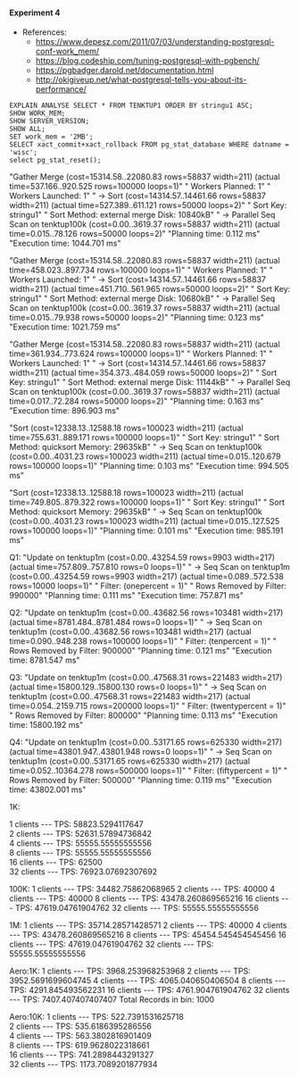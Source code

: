#### Experiment 4

* References:
    * https://www.depesz.com/2011/07/03/understanding-postgresql-conf-work_mem/
    * https://blog.codeship.com/tuning-postgresql-with-pgbench/
    * https://pgbadger.darold.net/documentation.html
    * http://okigiveup.net/what-postgresql-tells-you-about-its-performance/

```
EXPLAIN ANALYSE SELECT * FROM TENKTUP1 ORDER BY stringu1 ASC;
SHOW WORK_MEM;
SHOW SERVER_VERSION;
SHOW ALL;
SET work_mem = '2MB';
SELECT xact_commit+xact_rollback FROM pg_stat_database WHERE datname = 'wisc';
select pg_stat_reset();
```


"Gather Merge  (cost=15314.58..22080.83 rows=58837 width=211) (actual time=537.166..920.525 rows=100000 loops=1)"
"  Workers Planned: 1"
"  Workers Launched: 1"
"  ->  Sort  (cost=14314.57..14461.66 rows=58837 width=211) (actual time=527.389..611.121 rows=50000 loops=2)"
"        Sort Key: stringu1"
"        Sort Method: external merge  Disk: 10840kB"
"        ->  Parallel Seq Scan on tenktup100k  (cost=0.00..3619.37 rows=58837 width=211) (actual time=0.015..78.126 rows=50000 loops=2)"
"Planning time: 0.112 ms"
"Execution time: 1044.701 ms"

"Gather Merge  (cost=15314.58..22080.83 rows=58837 width=211) (actual time=458.023..897.734 rows=100000 loops=1)"
"  Workers Planned: 1"
"  Workers Launched: 1"
"  ->  Sort  (cost=14314.57..14461.66 rows=58837 width=211) (actual time=451.710..561.965 rows=50000 loops=2)"
"        Sort Key: stringu1"
"        Sort Method: external merge  Disk: 10680kB"
"        ->  Parallel Seq Scan on tenktup100k  (cost=0.00..3619.37 rows=58837 width=211) (actual time=0.015..79.938 rows=50000 loops=2)"
"Planning time: 0.123 ms"
"Execution time: 1021.759 ms"

"Gather Merge  (cost=15314.58..22080.83 rows=58837 width=211) (actual time=361.934..773.624 rows=100000 loops=1)"
"  Workers Planned: 1"
"  Workers Launched: 1"
"  ->  Sort  (cost=14314.57..14461.66 rows=58837 width=211) (actual time=354.373..484.059 rows=50000 loops=2)"
"        Sort Key: stringu1"
"        Sort Method: external merge  Disk: 11144kB"
"        ->  Parallel Seq Scan on tenktup100k  (cost=0.00..3619.37 rows=58837 width=211) (actual time=0.017..72.284 rows=50000 loops=2)"
"Planning time: 0.163 ms"
"Execution time: 896.903 ms"

"Sort  (cost=12338.13..12588.18 rows=100023 width=211) (actual time=755.631..889.171 rows=100000 loops=1)"
"  Sort Key: stringu1"
"  Sort Method: quicksort  Memory: 29635kB"
"  ->  Seq Scan on tenktup100k  (cost=0.00..4031.23 rows=100023 width=211) (actual time=0.015..120.679 rows=100000 loops=1)"
"Planning time: 0.103 ms"
"Execution time: 994.505 ms"

"Sort  (cost=12338.13..12588.18 rows=100023 width=211) (actual time=749.805..879.322 rows=100000 loops=1)"
"  Sort Key: stringu1"
"  Sort Method: quicksort  Memory: 29635kB"
"  ->  Seq Scan on tenktup100k  (cost=0.00..4031.23 rows=100023 width=211) (actual time=0.015..127.525 rows=100000 loops=1)"
"Planning time: 0.101 ms"
"Execution time: 985.191 ms"

Q1:
"Update on tenktup1m  (cost=0.00..43254.59 rows=9903 width=217) (actual time=757.809..757.810 rows=0 loops=1)"
"  ->  Seq Scan on tenktup1m  (cost=0.00..43254.59 rows=9903 width=217) (actual time=0.089..572.538 rows=10000 loops=1)"
"        Filter: (onepercent = 1)"
"        Rows Removed by Filter: 990000"
"Planning time: 0.111 ms"
"Execution time: 757.871 ms"

Q2:
"Update on tenktup1m  (cost=0.00..43682.56 rows=103481 width=217) (actual time=8781.484..8781.484 rows=0 loops=1)"
"  ->  Seq Scan on tenktup1m  (cost=0.00..43682.56 rows=103481 width=217) (actual time=0.090..948.238 rows=100000 loops=1)"
"        Filter: (tenpercent = 1)"
"        Rows Removed by Filter: 900000"
"Planning time: 0.121 ms"
"Execution time: 8781.547 ms"

Q3:
"Update on tenktup1m  (cost=0.00..47568.31 rows=221483 width=217) (actual time=15800.129..15800.130 rows=0 loops=1)"
"  ->  Seq Scan on tenktup1m  (cost=0.00..47568.31 rows=221483 width=217) (actual time=0.054..2159.715 rows=200000 loops=1)"
"        Filter: (twentypercent = 1)"
"        Rows Removed by Filter: 800000"
"Planning time: 0.113 ms"
"Execution time: 15800.192 ms"

Q4:
"Update on tenktup1m  (cost=0.00..53171.65 rows=625330 width=217) (actual time=43801.947..43801.948 rows=0 loops=1)"
"  ->  Seq Scan on tenktup1m  (cost=0.00..53171.65 rows=625330 width=217) (actual time=0.052..10364.278 rows=500000 loops=1)"
"        Filter: (fiftypercent = 1)"
"        Rows Removed by Filter: 500000"
"Planning time: 0.119 ms"
"Execution time: 43802.001 ms"

1K:

1 clients --- TPS: 58823.5294117647  
2 clients --- TPS: 52631.57894736842        
4 clients --- TPS: 55555.55555555556                
8 clients --- TPS: 55555.55555555556                    
16 clients --- TPS: 62500                                       
32 clients --- TPS: 76923.07692307692   

100K:
1 clients --- TPS: 34482.75862068965
2 clients --- TPS: 40000
4 clients --- TPS: 40000
8 clients --- TPS: 43478.260869565216
16 clients --- TPS: 47619.04761904762
32 clients --- TPS: 55555.55555555556

1M:
1 clients --- TPS: 35714.28571428571
2 clients --- TPS: 40000
4 clients --- TPS: 43478.260869565216
8 clients --- TPS: 45454.545454545456
16 clients --- TPS: 47619.04761904762
32 clients --- TPS: 55555.55555555556


Aero:1K:
1 clients --- TPS: 3968.253968253968
2 clients --- TPS: 3952.5691699604745
4 clients --- TPS: 4065.040650406504
8 clients --- TPS: 4291.845493562231
16 clients --- TPS: 4761.904761904762
32 clients --- TPS: 7407.407407407407
Total Records in bin: 1000

Aero:10K:
1 clients --- TPS: 522.7391531625718                                                                
2 clients --- TPS: 535.6186395286556                                            
4 clients --- TPS: 563.3802816901409                                            
8 clients --- TPS: 619.9628022318661                                            
16 clients --- TPS: 741.2898443291327                                            
32 clients --- TPS: 1173.7089201877934 